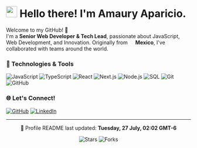 <h1><img src="https://emojis.slackmojis.com/emojis/images/1531849430/4246/blob-sunglasses.gif?1531849430" width="30"/> Hello there! I'm Amaury Aparicio.</h1>

<p>Welcome to my GitHub! 👋</br> I'm a <b>Senior Web Developer & Tech Lead</b>, passionate about JavaScript, Web Development, and Innovation. Originally from <img src="https://cdn-icons-png.flaticon.com/512/197/197397.png" width="13"/> <b>Mexico</b>, I've collaborated with teams around the world.</p>

<h3>🔧 Technologies & Tools</h3>
<p>
  <img alt="JavaScript" src="https://img.shields.io/badge/-JavaScript-F7DF1E?style=flat-square&logo=javascript&logoColor=black" />
  <img alt="TypeScript" src="https://img.shields.io/badge/-TypeScript-007ACC?style=flat-square&logo=typescript&logoColor=white" />
  <img alt="React" src="https://img.shields.io/badge/-React-61DAFB?style=flat-square&logo=react&logoColor=white" />
  <img alt="Next.js" src="https://img.shields.io/badge/-Next.js-000000?style=flat-square&logo=next.js&logoColor=white" />
  <img alt="Node.js" src="https://img.shields.io/badge/-Node.js-339933?style=flat-square&logo=node.js&logoColor=white" />
  <img alt="SQL" src="https://img.shields.io/badge/-SQL-336791?style=flat-square&logo=postgresql&logoColor=white" />
  <img alt="Git" src="https://img.shields.io/badge/-Git-F05032?style=flat-square&logo=git&logoColor=white" />
  <img alt="GitHub" src="https://img.shields.io/badge/-GitHub-181717?style=flat-square&logo=github&logoColor=white" />
</p>

<h3>🌐 Let's Connect!</h3>
<p>
  <a href="https://github.com/AmauryAparicio" target="_blank"><img alt="GitHub" src="https://img.shields.io/badge/-GitHub-181717?style=for-the-badge&logo=github&logoColor=white" /></a>
  <a href="https://www.linkedin.com/in/j-amaury-aparicio-cuevas-b639801b0/?locale=en_US" target="_blank"><img alt="LinkedIn" src="https://img.shields.io/badge/-LinkedIn-0077B5?style=for-the-badge&logo=linkedin&logoColor=white" /></a>
</p>

------------

<p align="center">🔄 Profile README last updated: <b>Tuesday, 27 July, 02:02 GMT-6</b></p>
<p align="center"> <img alt="Stars" src="https://img.shields.io/github/stars/AmauryAparicio/AmauryAparicio?style=flat-square&labelColor=343b41"/> <img alt="Forks" src="https://img.shields.io/github/forks/AmauryAparicio/AmauryAparicio?style=flat-square&labelColor=343b41"/></p>
